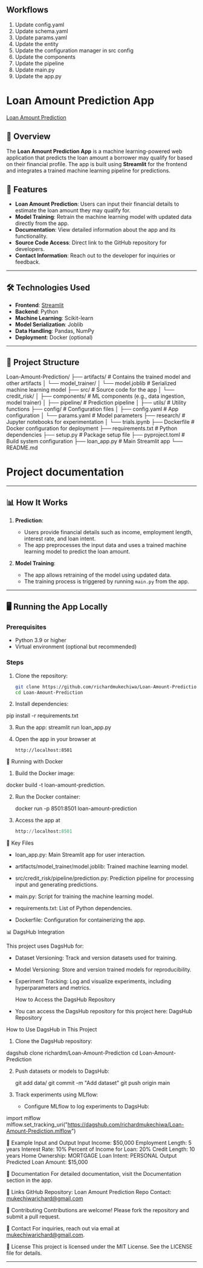 ## Workflows

1. Update config.yaml
2. Update schema.yaml
3. Update params.yaml
4. Update the entity
5. Update the configuration manager in src config
6. Update the components
7. Update the pipeline
8. Update main.py
9. Update the app.py

# Loan Amount Prediction App

[Loan Amount Prediction](https://loan-amount-prediction-v5wxdubjubukkct6memh5n.streamlit.app/)

## 📖 Overview
The **Loan Amount Prediction App** is a machine learning-powered web application that predicts the loan amount a borrower may qualify for based on their financial profile. The app is built using **Streamlit** for the frontend and integrates a trained machine learning pipeline for predictions.


## 🚀 Features
- **Loan Amount Prediction**: Users can input their financial details to estimate the loan amount they may qualify for.
- **Model Training**: Retrain the machine learning model with updated data directly from the app.
- **Documentation**: View detailed information about the app and its functionality.
- **Source Code Access**: Direct link to the GitHub repository for developers.
- **Contact Information**: Reach out to the developer for inquiries or feedback.

---

## 🛠️ Technologies Used
- **Frontend**: [Streamlit](https://streamlit.io/)
- **Backend**: Python
- **Machine Learning**: Scikit-learn
- **Model Serialization**: Joblib
- **Data Handling**: Pandas, NumPy
- **Deployment**: Docker (optional)

---

## 📂 Project Structure

Loan-Amount-Prediction/ ├── artifacts/ # Contains the trained model and other artifacts │ └── model_trainer/ │ └── model.joblib # Serialized machine learning model ├── src/ # Source code for the app │ └── credit_risk/ │ ├── components/ # ML components (e.g., data ingestion, model trainer) │ ├── pipeline/ # Prediction pipeline │ ├── utils/ # Utility functions ├── config/ # Configuration files │ ├── config.yaml # App configuration │ └── params.yaml # Model parameters ├── research/ # Jupyter notebooks for experimentation │ └── trials.ipynb ├── Dockerfile # Docker configuration for deployment ├── requirements.txt # Python dependencies ├── setup.py # Package setup file ├── pyproject.toml # Build system configuration ├── loan_app.py # Main Streamlit app └── README.md

# Project documentation


---

## 📊 How It Works
1. **Prediction**:
   - Users provide financial details such as income, employment length, interest rate, and loan intent.
   - The app preprocesses the input data and uses a trained machine learning model to predict the loan amount.

2. **Model Training**:
   - The app allows retraining of the model using updated data.
   - The training process is triggered by running `main.py` from the app.

---

## 🖥️ Running the App Locally

### Prerequisites
- Python 3.9 or higher
- Virtual environment (optional but recommended)

### Steps
1. Clone the repository:
   ```bash
   git clone https://github.com/richardmukechiwa/Loan-Amount-Prediction.git
   cd Loan-Amount-Prediction

2. Install dependencies:

pip install -r requirements.txt

3. Run the app:
streamlit run loan_app.py

4. Open the app in your browser at
   
   ```
   http://localhost:8501
   
   ```
   

🐳 Running with Docker

1. Build the Docker image:
   
  docker build -t loan-amount-prediction.
  
2. Run the Docker container:

   docker run -p 8501:8501 loan-amount-prediction

3. Access the app at
   ```python
   http://localhost:8501
   ```

📁 Key Files

- loan_app.py: Main Streamlit app for user interaction.

- artifacts/model_trainer/model.joblib: Trained machine learning model.
  
- src/credit_risk/pipeline/prediction.py: Prediction pipeline for processing input and 
  generating predictions.

- main.py: Script for training the machine learning model.
  
- requirements.txt: List of Python dependencies.
  
- Dockerfile: Configuration for containerizing the app.

📊 DagsHub Integration

This project uses DagsHub for:

- Dataset Versioning: Track and version datasets used for training.

- Model Versioning: Store and version trained models for reproducibility.
  
- Experiment Tracking: Log and visualize experiments, including hyperparameters and metrics.
  
  How to Access the DagsHub Repository
  
- You can access the DagsHub repository for this project here: DagsHub Repository

How to Use DagsHub in This Project

1. Clone the DagsHub repository:

dagshub clone richardm/Loan-Amount-Prediction
cd Loan-Amount-Prediction

2. Push datasets or models to DagsHub:

   git add data/
git commit -m "Add dataset"
git push origin main

3. Track experiments using MLflow:
   - Configure MLflow to log experiments to DagsHub:

import mlflow
mlflow.set_tracking_uri("https://dagshub.com/richardmukechiwa/Loan-Amount-Prediction.mlflow")  


🧪 Example Input and Output
Input
Income: $50,000
Employment Length: 5 years
Interest Rate: 10%
Percent of Income for Loan: 20%
Credit Length: 10 years
Home Ownership: MORTGAGE
Loan Intent: PERSONAL
Output
Predicted Loan Amount: $15,000

📜 Documentation
For detailed documentation, visit the Documentation section in the app.

🔗 Links
GitHub Repository: Loan Amount Prediction Repo
Contact: mukechiwarichard@gmail.com

🤝 Contributing
Contributions are welcome! Please fork the repository and submit a pull request.

📧 Contact
For inquiries, reach out via email at mukechiwarichard@gmail.com.

📝 License
This project is licensed under the MIT License. See the LICENSE file for details.



---


